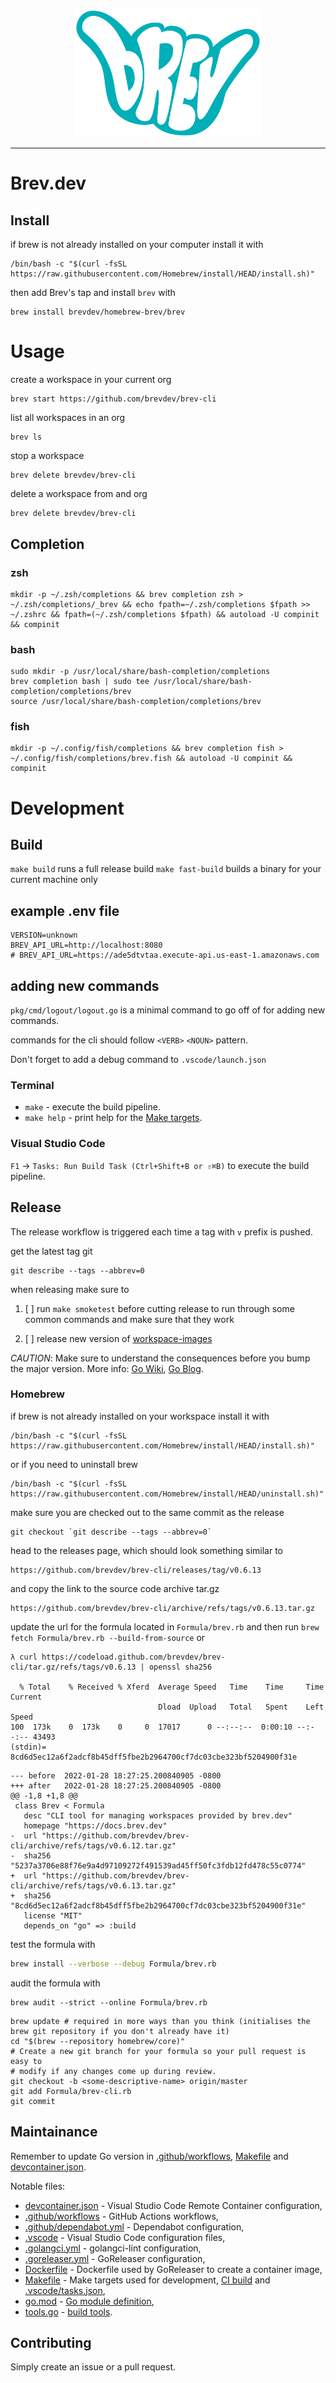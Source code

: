 <p align="center">
<img width="300" src="https://raw.githubusercontent.com/brevdev/assets/main/logo.svg"/>
</p>

---

# Brev.dev

## Install

if brew is not already installed on your computer install it with
```
/bin/bash -c "$(curl -fsSL https://raw.githubusercontent.com/Homebrew/install/HEAD/install.sh)"
```

then add Brev's tap and install `brev` with

```
brew install brevdev/homebrew-brev/brev
```

# Usage


create a workspace in your current org
```
brev start https://github.com/brevdev/brev-cli
```

list all workspaces in an org
```
brev ls
```

stop a workspace 
```
brev delete brevdev/brev-cli
```

delete a workspace from and org
```
brev delete brevdev/brev-cli
```

## Completion


### zsh


```
mkdir -p ~/.zsh/completions && brev completion zsh > ~/.zsh/completions/_brev && echo fpath=~/.zsh/completions $fpath >> ~/.zshrc && fpath=(~/.zsh/completions $fpath) && autoload -U compinit && compinit
```

### bash

```
sudo mkdir -p /usr/local/share/bash-completion/completions
brev completion bash | sudo tee /usr/local/share/bash-completion/completions/brev
source /usr/local/share/bash-completion/completions/brev
```

### fish

```
mkdir -p ~/.config/fish/completions && brev completion fish > ~/.config/fish/completions/brev.fish && autoload -U compinit && compinit
```

# Development

## Build

`make build` runs a full release build
`make fast-build` builds a binary for your current machine only

## example .env file

```
VERSION=unknown
BREV_API_URL=http://localhost:8080
# BREV_API_URL=https://ade5dtvtaa.execute-api.us-east-1.amazonaws.com
```


## adding new commands

`pkg/cmd/logout/logout.go` is a minimal command to go off of for adding new commands.

commands for the cli should follow `<VERB>` `<NOUN>` pattern.

Don't forget to add a debug command to `.vscode/launch.json`


### Terminal

- `make` - execute the build pipeline.
- `make help` - print help for the [Make targets](Makefile).

### Visual Studio Code

`F1` → `Tasks: Run Build Task (Ctrl+Shift+B or ⇧⌘B)` to execute the build pipeline.

## Release

The release workflow is triggered each time a tag with `v` prefix is pushed.

get the latest tag git

```
git describe --tags --abbrev=0
```

when releasing make sure to

1. [ ] run `make smoketest` before cutting release to run through some common commands and make sure that they work

2. [ ]  release new version of [workspace-images](https://github.com/brevdev/workspace-images)

_CAUTION_: Make sure to understand the consequences before you bump the major version. More info: [Go Wiki](https://github.com/golang/go/wiki/Modules#releasing-modules-v2-or-higher), [Go Blog](https://blog.golang.org/v2-go-modules).

### Homebrew

if brew is not already installed on your workspace install it with
```
/bin/bash -c "$(curl -fsSL https://raw.githubusercontent.com/Homebrew/install/HEAD/install.sh)"
```

or if you need to uninstall brew
```
/bin/bash -c "$(curl -fsSL https://raw.githubusercontent.com/Homebrew/install/HEAD/uninstall.sh)"
```

make sure you are checked out to the same commit as the release

```
git checkout `git describe --tags --abbrev=0`
```

head to the releases page, which should look something similar to
```
https://github.com/brevdev/brev-cli/releases/tag/v0.6.13
```

and copy the link to the source code archive tar.gz

```
https://github.com/brevdev/brev-cli/archive/refs/tags/v0.6.13.tar.gz
```

update the url for the formula  located in `Formula/brev.rb` and then run `brew fetch Formula/brev.rb --build-from-source`
or

```
λ curl https://codeload.github.com/brevdev/brev-cli/tar.gz/refs/tags/v0.6.13 | openssl sha256

  % Total    % Received % Xferd  Average Speed   Time    Time     Time  Current
                                 Dload  Upload   Total   Spent    Left  Speed
100  173k    0  173k    0     0  17017      0 --:--:--  0:00:10 --:--:-- 43493
(stdin)= 8cd6d5ec12a6f2adcf8b45dff5fbe2b2964700cf7dc03cbe323bf5204900f31e

```

```
--- before	2022-01-28 18:27:25.200840905 -0800
+++ after	2022-01-28 18:27:25.200840905 -0800
@@ -1,8 +1,8 @@
 class Brev < Formula
   desc "CLI tool for managing workspaces provided by brev.dev"
   homepage "https://docs.brev.dev"
-  url "https://github.com/brevdev/brev-cli/archive/refs/tags/v0.6.12.tar.gz"
-  sha256 "5237a3706e88f76e9a4d97109272f491539ad45ff50fc3fdb12fd478c55c0774"
+  url "https://github.com/brevdev/brev-cli/archive/refs/tags/v0.6.13.tar.gz"
+  sha256 "8cd6d5ec12a6f2adcf8b45dff5fbe2b2964700cf7dc03cbe323bf5204900f31e"
   license "MIT"
   depends_on "go" => :build

```

test the formula with

```sh
brew install --verbose --debug Formula/brev.rb
```

audit the formula with
```
brew audit --strict --online Formula/brev.rb
```

```
brew update # required in more ways than you think (initialises the brew git repository if you don't already have it)
cd "$(brew --repository homebrew/core)"
# Create a new git branch for your formula so your pull request is easy to
# modify if any changes come up during review.
git checkout -b <some-descriptive-name> origin/master
git add Formula/brev-cli.rb
git commit
```

## Maintainance

Remember to update Go version in [.github/workflows](.github/workflows), [Makefile](Makefile) and [devcontainer.json](.devcontainer/devcontainer.json).

Notable files:

- [devcontainer.json](.devcontainer/devcontainer.json) - Visual Studio Code Remote Container configuration,
- [.github/workflows](.github/workflows) - GitHub Actions workflows,
- [.github/dependabot.yml](.github/dependabot.yml) - Dependabot configuration,
- [.vscode](.vscode) - Visual Studio Code configuration files,
- [.golangci.yml](.golangci.yml) - golangci-lint configuration,
- [.goreleaser.yml](.goreleaser.yml) - GoReleaser configuration,
- [Dockerfile](Dockerfile) - Dockerfile used by GoReleaser to create a container image,
- [Makefile](Makefile) - Make targets used for development, [CI build](.github/workflows) and [.vscode/tasks.json](.vscode/tasks.json),
- [go.mod](go.mod) - [Go module definition](https://github.com/golang/go/wiki/Modules#gomod),
- [tools.go](tools.go) - [build tools](https://github.com/golang/go/wiki/Modules#how-can-i-track-tool-dependencies-for-a-module).

## Contributing

Simply create an issue or a pull request.
